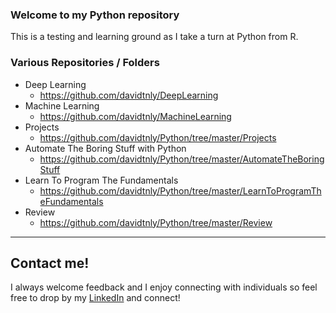 ### Welcome to my Python repository

This is a testing and learning ground as I take a turn at Python from R.

### Various Repositories / Folders

* Deep Learning
  + https://github.com/davidtnly/DeepLearning
* Machine Learning
  + https://github.com/davidtnly/MachineLearning
* Projects
  + https://github.com/davidtnly/Python/tree/master/Projects
* Automate The Boring Stuff with Python
  + https://github.com/davidtnly/Python/tree/master/AutomateTheBoringStuff
* Learn To Program The Fundamentals
  + https://github.com/davidtnly/Python/tree/master/LearnToProgramTheFundamentals
* Review
  + https://github.com/davidtnly/Python/tree/master/Review

_____________________________________________________________________________________________


## Contact me!

I always welcome feedback and I enjoy connecting with individuals so feel free to drop by my [LinkedIn](https://www.linkedin.com/in/davidtly) and connect!
